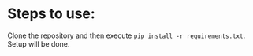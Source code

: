 # Steps to use:

Clone the repository and then execute `pip install -r requirements.txt`. Setup will be done.
